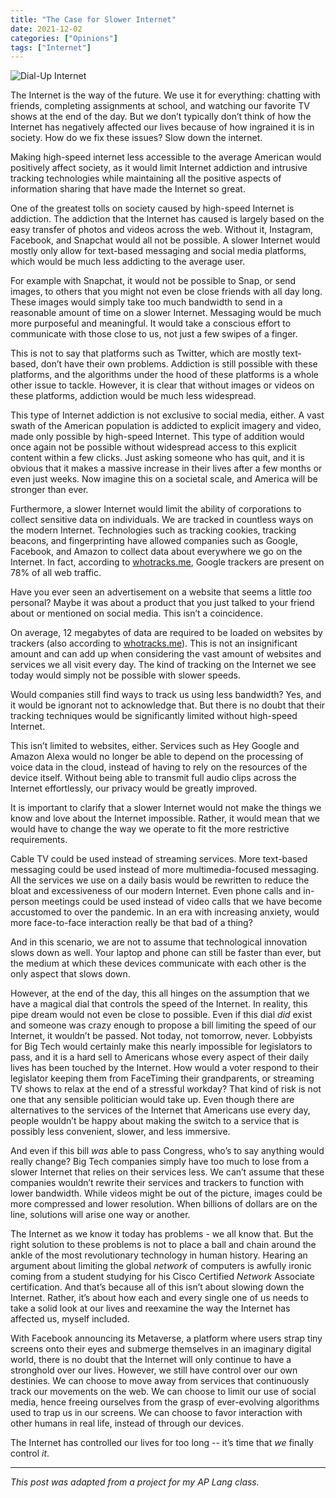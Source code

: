 ```yaml
---
title: "The Case for Slower Internet"
date: 2021-12-02
categories: ["Opinions"]
tags: ["Internet"]
---
```


![Dial-Up Internet](/posts/the-case-for-slower-internet/images/dial-up.jpg)

The Internet is the way of the future. We use it for everything: chatting with friends, completing assignments at school, and watching our favorite TV shows at the end of the day. But we don’t typically don’t think of how the Internet has negatively affected our lives because of how ingrained it is in society. How do we fix these issues? Slow down the internet.

Making high-speed internet less accessible to the average American would positively affect society, as it would limit Internet addiction and intrusive tracking technologies while maintaining all the positive aspects of information sharing that have made the Internet so great.

One of the greatest tolls on society caused by high-speed Internet is addiction. The addiction that the Internet has caused is largely based on the easy transfer of photos and videos across the web. Without it, Instagram, Facebook, and Snapchat would all not be possible. A slower Internet would mostly only allow for text-based messaging and social media platforms, which would be much less addicting to the average user.

For example with Snapchat, it would not be possible to Snap, or send images, to others that you might not even be close friends with all day long. These images would simply take too much bandwidth to send in a reasonable amount of time on a slower Internet. Messaging would be much more purposeful and meaningful. It would take a conscious effort to communicate with those close to us, not just a few swipes of a finger.

This is not to say that platforms such as Twitter, which are mostly text-based, don’t have their own problems. Addiction is still possible with these platforms, and the algorithms under the hood of these platforms is a whole other issue to tackle. However, it is clear that without images or videos on these platforms, addiction would be much less widespread.

This type of Internet addiction is not exclusive to social media, either. A vast swath of the American population is addicted to explicit imagery and video, made only possible by high-speed Internet. This type of addition would once again not be possible without widespread access to this explicit content within a few clicks. Just asking someone who has quit, and it is obvious that it makes a massive increase in their lives after a few months or even just weeks. Now imagine this on a societal scale, and America will be stronger than ever.

Furthermore, a slower Internet would limit the ability of corporations to collect sensitive data on individuals. We are tracked in countless ways on the modern Internet. Technologies such as tracking cookies, tracking beacons, and fingerprinting have allowed companies such as Google, Facebook, and Amazon to collect data about everywhere we go on the Internet. In fact, according to [whotracks.me](https://whotracks.me/), Google trackers are present on 78% of all web traffic.

Have you ever seen an advertisement on a website that seems a little *too* personal? Maybe it was about a product that you just talked to your friend about or mentioned on social media. This isn’t a coincidence.

On average, 12 megabytes of data are required to be loaded on websites by trackers (also according to [whotracks.me](https://whotracks.me/)). This is not an insignificant amount and can add up when considering the vast amount of websites and services we all visit every day. The kind of tracking on the Internet we see today would simply not be possible with slower speeds. 

Would companies still find ways to track us using less bandwidth? Yes, and it would be ignorant not to acknowledge that. But there is no doubt that their tracking techniques would be significantly limited without high-speed Internet.

This isn’t limited to websites, either. Services such as Hey Google and Amazon Alexa would no longer be able to depend on the processing of voice data in the cloud, instead of having to rely on the resources of the device itself. Without being able to transmit full audio clips across the Internet effortlessly, our privacy would be greatly improved.

It is important to clarify that a slower Internet would not make the things we know and love about the Internet impossible. Rather, it would mean that we would have to change the way we operate to fit the more restrictive requirements.

Cable TV could be used instead of streaming services. More text-based messaging could be used instead of more multimedia-focused messaging. All the services we use on a daily basis would be rewritten to reduce the bloat and excessiveness of our modern Internet. Even phone calls and in-person meetings could be used instead of video calls that we have become accustomed to over the pandemic. In an era with increasing anxiety, would more face-to-face interaction really be that bad of a thing?

And in this scenario, we are not to assume that technological innovation slows down as well. Your laptop and phone can still be faster than ever, but the medium at which these devices communicate with each other is the only aspect that slows down.

However, at the end of the day, this all hinges on the assumption that we have a magical dial that controls the speed of the Internet. In reality, this pipe dream would not even be close to possible. Even if this dial *did* exist and someone was crazy enough to propose a bill limiting the speed of our Internet, it wouldn’t be passed. Not today, not tomorrow, never. Lobbyists for Big Tech would certainly make this nearly impossible for legislators to pass, and it is a hard sell to Americans whose every aspect of their daily lives has been touched by the Internet. How would a voter respond to their legislator keeping them from FaceTiming their grandparents, or streaming TV shows to relax at the end of a stressful workday? That kind of risk is not one that any sensible politician would take up. Even though there are alternatives to the services of the Internet that Americans use every day, people wouldn’t be happy about making the switch to a service that is possibly less convenient, slower, and less immersive.

And even if this bill *was* able to pass Congress, who’s to say anything would really change? Big Tech companies simply have too much to lose from a slower Internet that relies on their services less. We can’t assume that these companies wouldn’t rewrite their services and trackers to function with lower bandwidth. While videos might be out of the picture, images could be more compressed and lower resolution. When billions of dollars are on the line, solutions will arise one way or another.

The Internet as we know it today has problems - we all know that. But the right solution to these problems is not to place a ball and chain around the ankle of the most revolutionary technology in human history. Hearing an argument about limiting the global *network* of computers is awfully ironic coming from a student studying for his Cisco Certified *Network* Associate certification. And that’s because all of this isn’t about slowing down the Internet. Rather, it’s about how each and every single one of us needs to take a solid look at our lives and reexamine the way the Internet has affected us, myself included. 

With Facebook announcing its Metaverse, a platform where users strap tiny screens onto their eyes and submerge themselves in an imaginary digital world, there is no doubt that the Internet will only continue to have a stronghold over our lives. However, we still have control over our own destinies. We can choose to move away from services that continuously track our movements on the web. We can choose to limit our use of social media, hence freeing ourselves from the grasp of ever-evolving algorithms used to trap us in our screens. We can choose to favor interaction with other humans in real life, instead of through our devices. 

The Internet has controlled our lives for too long -- it’s time that *we* finally control *it*.

---

*This post was adapted from a project for my AP Lang class.*